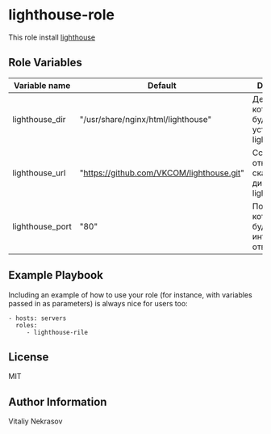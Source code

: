 lighthouse-role
=========

This role install [lighthouse](https://github.com/VKCOM/lighthouse)

Role Variables
--------------

| Variable name | Default | Description |
|-----------------------|----------|-------------------------|
| lighthouse_dir  | "/usr/share/nginx/html/lighthouse" | Дериктория в которую будет установлен lighthouse |
| lighthouse_url  | "https://github.com/VKCOM/lighthouse.git" | Ссылка, откуда для скачивания дистрибутива lighthouse |
| lighthouse_port | "80" | Порт, на котором будет веб интерфейс отвечать |

Example Playbook
----------------

Including an example of how to use your role (for instance, with variables passed in as parameters) is always nice for users too:

    - hosts: servers
      roles:
         - lighthouse-rile

License
-------

MIT

Author Information
------------------

Vitaliy Nekrasov
